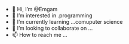 - 👋 Hi, I’m @Emgam
- 👀 I’m interested in .programming
- 🌱 I’m currently learning ...comuputer science 
- 💞️ I’m looking to collaborate on ...
- 📫 How to reach me ...

<!---
Emgam/Emgam is a ✨ special ✨ repository because its `README.md` (this file) appears on your GitHub profile.
You can click the Preview link to take a look at your changes.
--->
